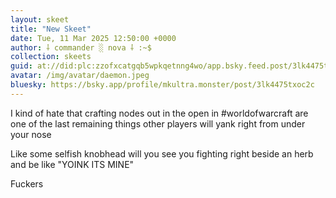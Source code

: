 ```yaml
---
layout: skeet
title: "New Skeet"
date: Tue, 11 Mar 2025 12:50:00 +0000
author: ⸸ commander ░ nova ⸸ :~$
collection: skeets
guid: at://did:plc:zzofxcatgqb5wpkqetnng4wo/app.bsky.feed.post/3lk4475txoc2c
avatar: /img/avatar/daemon.jpeg
bluesky: https://bsky.app/profile/mkultra.monster/post/3lk4475txoc2c
---
```


I kind of hate that crafting nodes out in the open in #worldofwarcraft are one of the last remaining things other players will yank right from under your nose

Like some selfish knobhead will you see you fighting right beside an herb and be like "YOINK ITS MINE"

Fuckers
